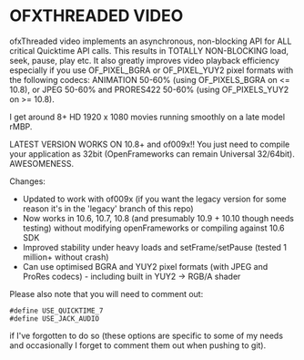 OFXTHREADED VIDEO
=================

ofxThreaded video implements an asynchronous, non-blocking API for ALL critical Quicktime API calls. This results in TOTALLY NON-BLOCKING load, seek, pause, play etc. It also greatly improves video playback efficiency especially if you use OF_PIXEL_BGRA or OF_PIXEL_YUY2 pixel formats with the following codecs: ANIMATION 50-60% (using OF_PIXELS_BGRA on <= 10.8), or JPEG 50-60% and PRORES422 50-60% (using OF_PIXELS_YUY2 on >= 10.8).

I get around 8+ HD 1920 x 1080 movies running smoothly on a late model rMBP.

LATEST VERSION WORKS ON 10.8+ and of009x!! You just need to compile your application as 32bit (OpenFrameworks can remain Universal 32/64bit). AWESOMENESS.

Changes:
* Updated to work with of009x (if you want the legacy version for some reason it's in the 'legacy' branch of this repo)
* Now works in 10.6, 10.7, 10.8 (and presumably 10.9 + 10.10 though needs testing) without modifying openFrameworks or compiling against 10.6 SDK
* Improved stability under heavy loads and setFrame/setPause (tested 1 million+ without crash)
* Can use optimised BGRA and YUY2 pixel formats (with JPEG and ProRes codecs) - including built in YUY2 -> RGB/A shader

Please also note that you will need to comment out:

```
#define USE_QUICKTIME_7
#define USE_JACK_AUDIO
```

if I've forgotten to do so (these options are specific to some of my needs and occasionally I forget to comment them out when pushing to git).

